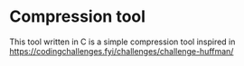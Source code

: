 # Compression tool
This tool written in C is a simple compression tool inspired in https://codingchallenges.fyi/challenges/challenge-huffman/